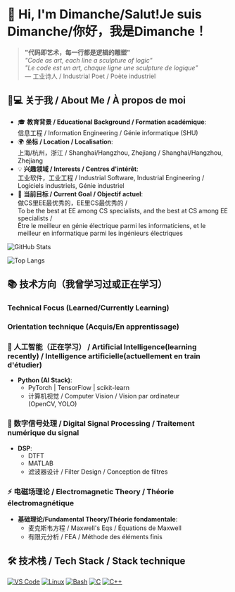 # 👋 Hi, I'm Dimanche/Salut!Je suis Dimanche/你好，我是Dimanche！
> **"代码即艺术，每一行都是逻辑的雕塑"**  
> *"Code as art, each line a sculpture of logic"*  
> *"Le code est un art, chaque ligne une sculpture de logique"*  
> ― 工业诗人 / Industrial Poet / Poète industriel
## 👨💻 关于我 / About Me / À propos de moi
- 🎓 **教育背景 / Educational Background / Formation académique**:  
  信息工程 / Information Engineering / Génie informatique (SHU)
- 🌍 **坐标 / Location / Localisation**:  
  上海/杭州，浙江 / Shanghai/Hangzhou, Zhejiang / Shanghai/Hangzhou, Zhejiang
- 💡 **兴趣领域 / Interests / Centres d'intérêt**:  
  工业软件，工业工程 / Industrial Software, Industrial Engineering / Logiciels industriels, Génie industriel
- 🚀 **当前目标 / Current Goal / Objectif actuel**:  
  做CS里EE最优秀的，EE里CS最优秀的 /  
  To be the best at EE among CS specialists, and the best at CS among EE specialists /  
  Être le meilleur en génie électrique parmi les informaticiens, et le meilleur en informatique parmi les ingénieurs électriques

![GitHub Stats](https://github-readme-stats.vercel.app/api?username=AnalyseDeCircuit&theme=radical)

![Top Langs](https://github-readme-stats.vercel.app/api/top-langs/?username=AnalyseDeCircuit&layout=compact&cache_seconds=0)

## 📚 技术方向（我曾学习过或正在学习）  
### Technical Focus (Learned/Currently Learning)  
### Orientation technique (Acquis/En apprentissage)  


### 🤖 人工智能（正在学习） / Artificial Intelligence(learning recently) / Intelligence artificielle(actuellement en train d'étudier)
- **Python (AI Stack)**:
  - PyTorch | TensorFlow | scikit-learn
  - 计算机视觉 / Computer Vision / Vision par ordinateur  
    (OpenCV, YOLO)
  

### 📡 数字信号处理 / Digital Signal Processing / Traitement numérique du signal
- **DSP**:
  - DTFT
  - MATLAB 
  - 滤波器设计 / Filter Design / Conception de filtres  
    
  
### ⚡ 电磁场理论 / Electromagnetic Theory / Théorie électromagnétique
- **基础理论/Fundamental Theory/Théorie fondamentale**:
  - 麦克斯韦方程 / Maxwell's Eqs / Équations de Maxwell
  - 有限元分析 / FEA / Méthode des éléments finis





## 🛠 技术栈 / Tech Stack / Stack technique

[![VS Code](https://img.shields.io/badge/-VS_Code-007ACC?logo=visual-studio-code&logoColor=white&style=flat-square)](https://code.visualstudio.com/)
[![Linux](https://img.shields.io/badge/-Linux-FCC624?logo=linux&logoColor=black&style=flat-square)](https://www.linux.org/)
[![Bash](https://img.shields.io/badge/-Bash-4EAA25?logo=gnu-bash&logoColor=white&style=flat-square)](https://www.gnu.org/software/bash/)
[![C](https://img.shields.io/badge/-C-A8B9CC?logo=c&logoColor=black&style=flat-square)](https://en.cppreference.com/w/c/language)
[![C++](https://img.shields.io/badge/-C++-00599C?logo=c%2B%2B&logoColor=white&style=flat-square)](https://isocpp.org/)



<!---
AnalyseDeCircuit/AnalyseDeCircuit is a ✨ special ✨ repository because its `README.md` (this file) appears on your GitHub profile.
You can click the Preview link to take a look at your changes.
--->
